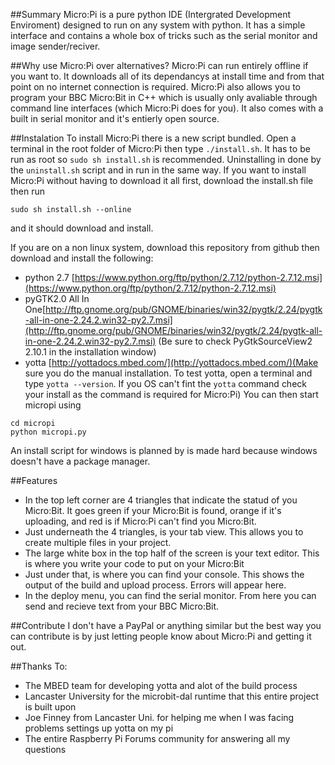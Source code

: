 ##Summary
Micro:Pi is a pure python IDE (Intergrated
Development Enviroment) designed to run on any system
with python. It has a simple interface and contains a whole
box of tricks such as the serial monitor and image sender/reciver.

##Why use Micro:Pi over alternatives?
Micro:Pi can run entirely offline if you want to. It downloads all
of its dependancys at install time and from that point on no
internet connection is required. Micro:Pi also allows you to program
your BBC Micro:Bit in C++ which is usually only avaliable through
command line interfaces (which Micro:Pi does for you). It also comes
with a built in serial monitor and it's entierly open source.

##Instalation
To install Micro:Pi there is a new script bundled. Open a terminal
in the root folder of Micro:Pi then type `./install.sh`. It has to
be run as root so `sudo sh install.sh` is recommended. Uninstalling
in done by the `uninstall.sh` script and in run in the same way.
If you want to install Micro:Pi without having to download it all first,
download the install.sh file then run
```
sudo sh install.sh --online
```
and it should download and install.

If you are on a non linux system, download this repository from github
then download and install the following:
- python 2.7 [https://www.python.org/ftp/python/2.7.12/python-2.7.12.msi](https://www.python.org/ftp/python/2.7.12/python-2.7.12.msi)
- pyGTK2.0 All In One[http://ftp.gnome.org/pub/GNOME/binaries/win32/pygtk/2.24/pygtk-all-in-one-2.24.2.win32-py2.7.msi](http://ftp.gnome.org/pub/GNOME/binaries/win32/pygtk/2.24/pygtk-all-in-one-2.24.2.win32-py2.7.msi)
    (Be sure to check PyGtkSourceView2 2.10.1 in the installation window)
- yotta [http://yottadocs.mbed.com/](http://yottadocs.mbed.com/)(Make
    sure you do the manual installation. To test yotta, open a terminal and
    type `yotta --version`. If you OS can't fint the `yotta` command check
    your install as the command is required for Micro:Pi)
You can then start micropi using
```
cd micropi
python micropi.py
```
An install script for windows is planned by is made hard because windows
doesn't have a package manager.

##Features
- In the top left corner are 4 triangles that indicate the statud of you
    Micro:Bit. It goes green if your Micro:Bit is found, orange if
    it's uploading, and red is if Micro:Pi can't find you Micro:Bit.
- Just underneath the 4 triangles, is your tab view. This allows you to
    create multiple files in your project.
- The large white box in the top half of the screen is your text editor.
    This is where you write your code to put on your Micro:Bit
- Just under that, is where you can find your console. This shows the output
    of the build and upload process. Errors will appear here.
- In the deploy menu, you can find the serial monitor. From here you can
    send and recieve text from your BBC Micro:Bit.

##Contribute
I don't have a PayPal or anything similar but the best way you can contribute
is by just letting people know about Micro:Pi and getting it out.

##Thanks To:
- The MBED team for developing yotta and alot of the build process
- Lancaster University for the microbit-dal runtime that this entire project is built upon
- Joe Finney from Lancaster Uni. for helping me when I was facing problems settings up yotta on my pi
- The entire Raspberry Pi Forums community for answering all my questions
